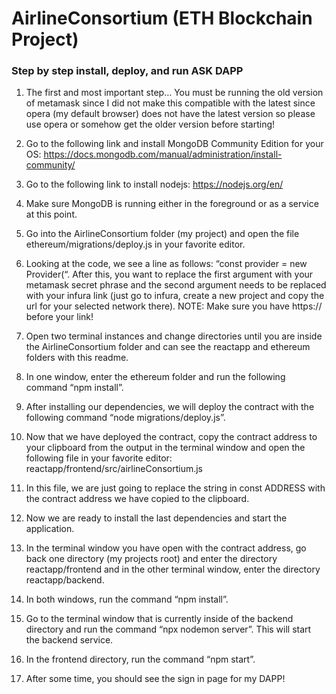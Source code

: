 # AirlineConsortium (ETH Blockchain Project)
### Step by step install, deploy, and run ASK DAPP

1. The first and most important step… You must be running the old version of metamask since I did not make this compatible with the latest since opera (my default browser) does not have the latest version so please use opera or somehow get the older version before starting!

2. Go to the following link and install MongoDB Community Edition for your OS: https://docs.mongodb.com/manual/administration/install-community/

3. Go to the following link to install nodejs: https://nodejs.org/en/

4. Make sure MongoDB is running either in the foreground or as a service at this point.

5. Go into the AirlineConsortium folder (my project) and open the file ethereum/migrations/deploy.js in your favorite editor.

6. Looking at the code, we see a line as follows: “const provider = new Provider(“. After this, you want to replace the first argument with your metamask secret phrase and the second argument needs to be replaced with your infura link (just go to infura, create a new project and copy the url for your selected network there). NOTE: Make sure you have https:// before your link!

7. Open two terminal instances and change directories until you are inside the AirlineConsortium folder and can see the reactapp and ethereum folders with this readme.

8. In one window, enter the ethereum folder and run the following command “npm install”.

9. After installing our dependencies, we will deploy the contract with the following command “node migrations/deploy.js”.

10. Now that we have deployed the contract, copy the contract address to your clipboard from the output in the terminal window and open the following file in your favorite editor: reactapp/frontend/src/airlineConsortium.js

11. In this file, we are just going to replace the string in const ADDRESS with the contract address we have copied to the clipboard.

12. Now we are ready to install the last dependencies and start the application.

13. In the terminal window you have open with the contract address, go back one directory (my projects root) and enter the directory reactapp/frontend and in the other terminal window, enter the directory reactapp/backend.

14. In both windows, run the command “npm install”.

15. Go to the terminal window that is currently inside of the backend directory and run the command “npx nodemon server”. This will start the backend service.

16. In the frontend directory, run the command “npm start”.

17. After some time, you should see the sign in page for my DAPP!
